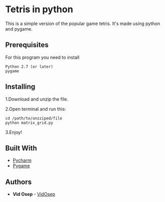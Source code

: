 # Tetris in python

This is a simple version of the popular game tetris. It's made using python and pygame. 

## Prerequisites

For this program you need to install

```
Python 2.7 (or later)
pygame
```

## Installing

1.Download and unzip the file.

2.Open terminal and run this:
```
cd /path/to/unzziped/file
python matrix_grid.py
```
3.Enjoy!

## Built With

* [Pycharm](https://www.jetbrains.com/pycharm/)
* [Pygame](https://www.pygame.org)

## Authors

* **Vid Osep** - [VidOsep](https://github.com/VidOsep)
